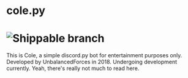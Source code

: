 # cole.py
# ![Shippable branch](https://img.shields.io/shippable/5444c5ecb904a4b21567b0ff/master.svg?style=for-the-badge)
This is Cole, a simple discord.py bot for entertainment purposes only. Developed by UnbalancedForces in 2018. Undergoing development currently. Yeah, there's really not much to read here.
